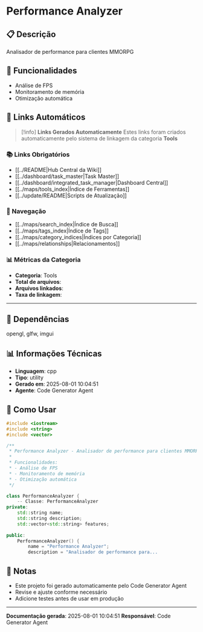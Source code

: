 # Performance Analyzer

## 📋 Descrição

Analisador de performance para clientes MMORPG

## 🎯 Funcionalidades

- Análise de FPS
- Monitoramento de memória
- Otimização automática

## 🔗 **Links Automáticos**

> [!info] **Links Gerados Automaticamente**
> Estes links foram criados automaticamente pelo sistema de linkagem da categoria **Tools**

### **📚 Links Obrigatórios**
- [[../README|Hub Central da Wiki]]
- [[../dashboard/task_master|Task Master]]
- [[../dashboard/integrated_task_manager|Dashboard Central]]
- [[../maps/tools_index|Índice de Ferramentas]]
- [[../update/README|Scripts de Atualização]]

### **🧭 Navegação**
- [[../maps/search_index|Índice de Busca]]
- [[../maps/tags_index|Índice de Tags]]
- [[../maps/category_indices|Índices por Categoria]]
- [[../maps/relationships|Relacionamentos]]

### **📊 Métricas da Categoria**
- **Categoria**: Tools
- **Total de arquivos**: <!-- Contador automático -->
- **Arquivos linkados**: <!-- Contador automático -->
- **Taxa de linkagem**: <!-- Percentual automático -->

---

## 🔗 Dependências

opengl, glfw, imgui

## 📊 Informações Técnicas

- **Linguagem**: cpp
- **Tipo**: utility
- **Gerado em**: 2025-08-01 10:04:51
- **Agente**: Code Generator Agent

## 🔧 Como Usar

```cpp
#include <iostream>
#include <string>
#include <vector>

/**
 * Performance Analyzer - Analisador de performance para clientes MMORPG
 * 
 * Funcionalidades:
 * - Análise de FPS
 * - Monitoramento de memória
 * - Otimização automática
 */

class PerformanceAnalyzer {
    -- Classe: PerformanceAnalyzer
private:
    std::string name;
    std::string description;
    std::vector<std::string> features;
    
public:
    PerformanceAnalyzer() {
        name = "Performance Analyzer";
        description = "Analisador de performance para...
```

## 📝 Notas

- Este projeto foi gerado automaticamente pelo Code Generator Agent
- Revise e ajuste conforme necessário
- Adicione testes antes de usar em produção

---

**Documentação gerada**: 2025-08-01 10:04:51
**Responsável**: Code Generator Agent
